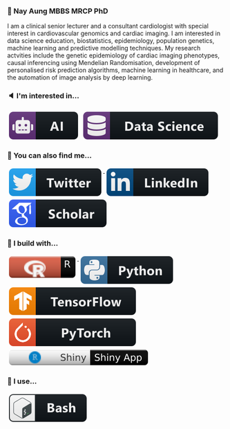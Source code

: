 ### :name_badge: Nay Aung MBBS MRCP PhD

I am a clinical senior lecturer and a consultant cardiologist with special interest in cardiovascular genomics and cardiac imaging. I am interested in data science education, biostatistics, epidemiology, population genetics, machine learning and predictive modelling techniques. My research actvities include the genetic epidemiology of cardiac imaging phenotypes, causal inferencing using Mendelian Randomisation, development of personalised risk prediction algorithms, machine learning in healthcare, and the automation of image analysis by deep learning.

### :speaker: I'm interested in...
<p align="left">
<img src="https://raw.githubusercontent.com/nay421/nay421/master/images/badges/ai.svg" alt="AI" style="vertical-align:top; margin:4px">
<img src="https://raw.githubusercontent.com/nay421/nay421/master/images/badges/datascience.svg" alt="DataScience" style="vertical-align:top; margin:4px">

</p>
  

### :pushpin: You can also find me...
<p align="left">
<a href="https://twitter.com/NayAungMD">
    <img src="https://raw.githubusercontent.com/nay421/nay421/master/images/badges/twitter.svg" alt="Twitter" style="vertical-align:top; margin:4px">
</a>  

<a href="https://www.linkedin.com/in/nay-aung-9a591a149/">
    <img src="https://raw.githubusercontent.com/nay421/nay421/master/images/badges/linkedin.svg" alt="LinkedIn" style="vertical-align:top; margin:4px">
</a>

<a href="https://scholar.google.com/citations?user=K-_DAdgAAAAJ&hl=en">
    <img src="https://raw.githubusercontent.com/nay421/nay421/master/images/badges/scholar.svg" alt="GoogleScholar" style="vertical-align:top; margin:4px">
</a>
</p>

### :construction: I build with...

<p align="left">
  
<a href="https://www.r-project.org/">
    <img src="https://raw.githubusercontent.com/nay421/nay421/master/images/badges/r.svg" alt="R" style="vertical-align:top; margin:4px">
</a>
  
<a href="https://www.python.org/">
    <img src="https://raw.githubusercontent.com/nay421/nay421/master/images/badges/python.svg" alt="Python" style="vertical-align:top; margin:4px">
</a>

<a href="https://www.tensorflow.org/">
    <img src="https://raw.githubusercontent.com/nay421/nay421/master/images/badges/tensorflow.svg" alt="TensorFlow" style="vertical-align:top; margin:4px">
</a>

<a href="https://www.pytorch.org/">
    <img src="https://raw.githubusercontent.com/nay421/nay421/master/images/badges/pytorch.svg" alt="PyTorch" style="vertical-align:top; margin:4px">
</a>
 
<a href="https://shiny.rstudio.com/">
    <img src="https://raw.githubusercontent.com/nay421/nay421/master/images/badges/RShiny.svg" alt="Shiny" style="vertical-align:top; margin:4px">
</a>
  
</p>

### :wrench: I use...

<p align="left">
<a href="https://www.gnu.org/software/bash/">
    <img src="https://raw.githubusercontent.com/nay421/nay421/master/images/badges/bash.svg" alt="Bash" style="vertical-align:top; margin:4px">
</a>

</p>

